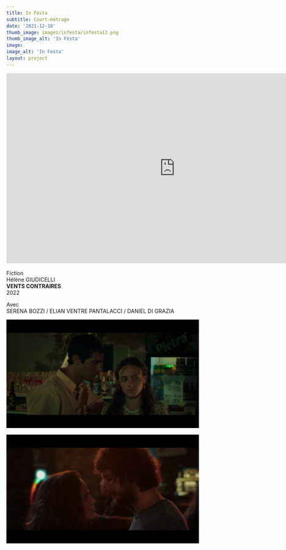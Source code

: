 ```yaml
---
title: In Festa
subtitle: Court-métrage
date: '2021-12-10'
thumb_image: images/infesta/infesta12.png
thumb_image_alt: 'In Festa'
image:
image_alt: 'In Festa'
layout: project
---
```



<iframe width="882" height="496" src="https://www.youtube.com/embed/Q0LrgHtm0lU" title="IN FESTA Extract short film by Hélène Guidicelli" frameborder="0" allow="accelerometer; autoplay; clipboard-write; encrypted-media; gyroscope; picture-in-picture" allowfullscreen></iframe>

Fiction <br>
Hélène GIUDICELLI <br>
**VENTS CONTRAIRES** <br>
2022 <br> 

Avec <br>
SERENA BOZZI / ELIAN VENTRE PANTALACCI / DANIEL DI GRAZIA



![](/images\infesta\infesta01.png)

![](/images\infesta\Infesta14.png)
